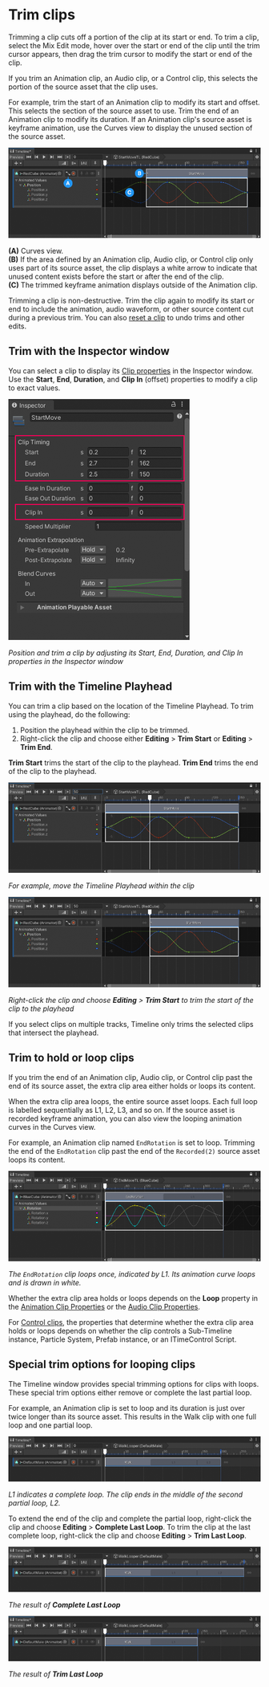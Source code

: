 # Trim clips

Trimming a clip cuts off a portion of the clip at its start or end. To trim a clip, select the Mix Edit mode, hover over the start or end of the clip until the trim cursor appears, then drag the trim cursor to modify the start or end of the clip.

If you trim an Animation clip, an Audio clip, or a Control clip, this selects the portion of the source asset that the clip uses.

For example, trim the start of an Animation clip to modify its start and offset. This selects the section of the source asset to use. Trim the end of an Animation clip to modify its duration. If an Animation clip's source asset is keyframe animation, use the Curves view to display the unused section of the source asset.

![](images/tl-clip-trim-start.png)

**(A)** Curves view.<br/>
**(B)** If the area defined by an Animation clip, Audio clip, or Control clip only uses part of its source asset, the clip displays a white arrow to indicate that unused content exists before the start or after the end of the clip.<br/>
**(C)** The trimmed keyframe animation displays outside of the Animation clip.<br/>

Trimming a clip is non-destructive. Trim the clip again to modify its start or end to include the animation, audio waveform, or other source content cut during a previous trim. You can also [reset a clip](clip-reset.md) to undo trims and other edits.

## Trim with the Inspector window

You can select a clip to display its [Clip properties](insp-clip.md) in the Inspector window. Use the **Start**, **End**, **Duration**, and **Clip In** (offset) properties to modify a clip to exact values.

![](images/insp-clip-timing.png)

_Position and trim a clip by adjusting its Start, End, Duration, and Clip In properties in the Inspector window_

## Trim with the Timeline Playhead

You can trim a clip based on the location of the Timeline Playhead. To trim using the playhead, do the following:
1. Position the playhead within the clip to be trimmed.
2. Right-click the clip and choose either **Editing** &gt; **Trim Start** or **Editing** &gt; **Trim End**.

**Trim Start** trims the start of the clip to the playhead. **Trim End** trims the end of the clip to the playhead.

![](images/tl-playhead-trim-before.png)

_For example, move the Timeline Playhead within the clip_

![](images/tl-playhead-trim-after.png)

_Right-click the clip and choose **Editing** &gt; **Trim Start** to trim the start of the clip to the playhead_

If you select clips on multiple tracks, Timeline only trims the selected clips that intersect the playhead.

<a name="trimloop"></a>
## Trim to hold or loop clips

If you trim the end of an Animation clip, Audio clip, or Control clip past the end of its source asset, the extra clip area either holds or loops its content.

When the extra clip area loops, the entire source asset loops. Each full loop is labelled sequentially as L1, L2, L3, and so on. If the source asset is recorded keyframe animation, you can also view the looping animation curves in the Curves view.

For example, an Animation clip named `EndRotation` is set to loop. Trimming the end of the `EndRotation` clip past the end of the `Recorded(2)` source asset loops its content.

![](images/tl-clip-trim-loop.png)

_The `EndRotation` clip loops once, indicated by L1. Its animation curve loops and is drawn in white._

Whether the extra clip area holds or loops depends on the **Loop** property in the [Animation Clip Properties](insp-clip-anim.md) or the [Audio Clip Properties](insp-clip-audio.md).

For [Control clips](insp-clip-control.md), the properties that determine whether the extra clip area holds or loops depends on whether the clip controls a Sub-Timeline instance, Particle System, Prefab instance, or an ITimeControl Script.

<a name="trimspecial"></a>
## Special trim options for looping clips

The Timeline window provides special trimming options for clips with loops. These special trim options either remove or complete the last partial loop.

For example, an Animation clip is set to loop and its duration is just over twice longer than its source asset. This results in the Walk clip with one full loop and one partial loop.

![](images/tl-walk-loop-before.png)

_L1 indicates a complete loop. The clip ends in the middle of the second partial loop, L2._

To extend the end of the clip and complete the partial loop, right-click the clip and choose **Editing** &gt; **Complete Last Loop**. To trim the clip at the last complete loop, right-click the clip and choose **Editing** &gt; **Trim Last Loop**.

![](images/tl-walk-loop-complete.png)

_The result of **Complete Last Loop**_

![](images/tl-walk-loop-trim.png)

_The result of **Trim Last Loop**_
